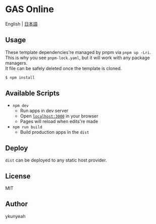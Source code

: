 # GAS Online
English | [日本語](/docs/README_ja.md)
## Usage
These template dependencies're managed by pnpm via `pnpm up -Lri`.
<br>This is why you see `pnpm-lock.yaml`, but it will work with any package managers. 
<br>It file can be safely deleted once the template is cloned.
```sh
$ npm install
```
## Available Scripts
* `npm dev`
   * Run apps in dev server
   * Open [`localhost:3000`](http://localhost:3000) in your browser
   * Pages will reload when edits're made
* `npm run build`
   * Build production apps in the `dist`
## Deploy
`dist` can be deployed to any static host provider.
## License
MIT
## Author
ykunyeah
